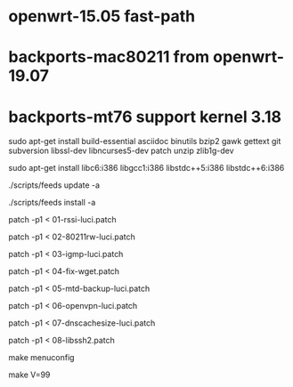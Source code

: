# openwrt-15.05 fast-path 

# backports-mac80211 from openwrt-19.07
# backports-mt76 support kernel 3.18

sudo apt-get install build-essential asciidoc binutils bzip2 gawk gettext git subversion libssl-dev libncurses5-dev patch unzip zlib1g-dev

sudo apt-get install libc6:i386 libgcc1:i386 libstdc++5:i386 libstdc++6:i386

./scripts/feeds update -a

./scripts/feeds install -a

patch -p1 < 01-rssi-luci.patch

patch -p1 < 02-80211rw-luci.patch

patch -p1 < 03-igmp-luci.patch

patch -p1 < 04-fix-wget.patch

patch -p1 < 05-mtd-backup-luci.patch

patch -p1 < 06-openvpn-luci.patch

patch -p1 < 07-dnscachesize-luci.patch

patch -p1 < 08-libssh2.patch

make menuconfig

make V=99


